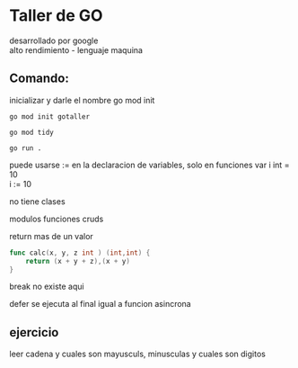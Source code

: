 # Taller de GO

desarrollado por google  
alto rendimiento - lenguaje maquina   

## Comando:
inicializar y darle el nombre
go mod init <nombre>
```shell
go mod init gotaller
```

```shell
go mod tidy
```

```shell
go run .
```

puede usarse :=
en la declaracion de variables, solo en funciones
var i int = 10  
i := 10 

no tiene clases

modulos
funciones 
cruds 
  
return mas de un valor
```go
func calc(x, y, z int ) (int,int) {
	return (x + y + z),(x + y)
}
```
  
break no existe aqui   

defer se ejecuta al final 
igual a funcion asincrona 

## ejercicio
leer cadena y cuales son mayusculs, minusculas y cuales son digitos 